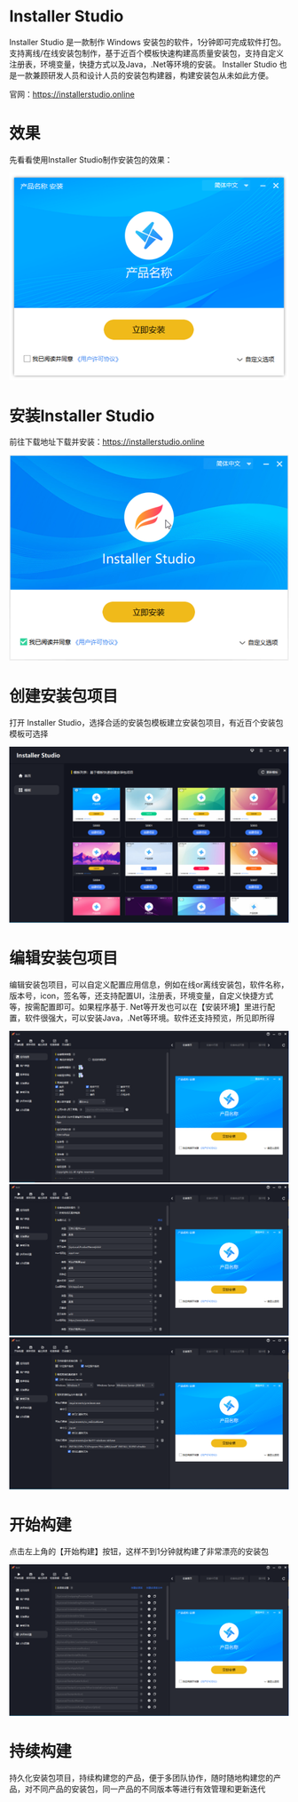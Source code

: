 # Installer Studio
Installer Studio 是一款制作 Windows 安装包的软件，1分钟即可完成软件打包。支持离线/在线安装包制作，基于近百个模板快速构建高质量安装包，支持自定义注册表，环境变量，快捷方式以及Java，.Net等环境的安装。
Installer Studio 也是一款兼顾研发人员和设计人员的安装包构建器，构建安装包从未如此方便。

官网：https://installerstudio.online

# 效果
先看看使用Installer Studio制作安装包的效果：

<img src="https://github.com/UTSApps/installerstudio/blob/main/images/template_screenshots/1.png">

# 安装Installer Studio
前往下载地址下载并安装：https://installerstudio.online

<img src="https://github.com/UTSApps/installerstudio/blob/main/images/installer/1.png">

# 创建安装包项目
打开 Installer Studio，选择合适的安装包模板建立安装包项目，有近百个安装包模板可选择

<img src="https://github.com/UTSApps/installerstudio/blob/main/images/app_screenshots/2.png">

# 编辑安装包项目
编辑安装包项目，可以自定义配置应用信息，例如在线or离线安装包，软件名称，版本号，icon，签名等，还支持配置UI，注册表，环境变量，自定义快捷方式等，按需配置即可。如果程序基于. Net等开发也可以在【安装环境】里进行配置，软件很强大，可以安装Java，.Net等环境。软件还支持预览，所见即所得

<img src="https://github.com/UTSApps/installerstudio/blob/main/images/app_screenshots/3.png">

<img src="https://github.com/UTSApps/installerstudio/blob/main/images/app_screenshots/7.png">

<img src="https://github.com/UTSApps/installerstudio/blob/main/images/app_screenshots/8.png">

# 开始构建
点击左上角的【开始构建】按钮，这样不到1分钟就构建了非常漂亮的安装包

<img src="https://github.com/UTSApps/installerstudio/blob/main/images/app_screenshots/9.png">


# 持续构建
持久化安装包项目，持续构建您的产品，便于多团队协作，随时随地构建您的产品，对不同产品的安装包，同一产品的不同版本等进行有效管理和更新迭代
